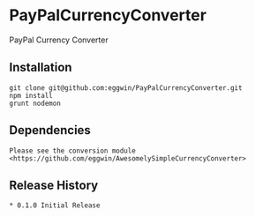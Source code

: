 # PayPalCurrencyConverter
PayPal Currency Converter

## Installation

	git clone git@github.com:eggwin/PayPalCurrencyConverter.git
	npm install
	grunt nodemon

## Dependencies

	Please see the conversion module <https://github.com/eggwin/AwesomelySimpleCurrencyConverter>

## Release History

	* 0.1.0 Initial Release